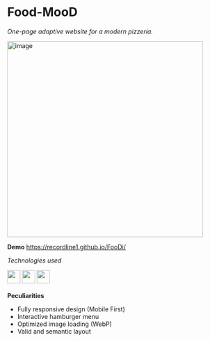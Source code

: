 <h1>Food-MooD</h1>

<i>One-page adaptive website for a modern pizzeria.</i>

<img width="450" height="auto" alt="image" src="https://github.com/user-attachments/assets/fe53038b-fa75-4898-a467-4ccc0402c07e" />


<b>Demo</b>
 https://recordline1.github.io/FooDi/
 
<i>Technologies used</i>
<div>
 <img width="30" height="auto" src="https://cdn.jsdelivr.net/gh/devicons/devicon@latest/icons/html5/html5-original-wordmark.svg" />          
 <img width="30" height="auto" src="https://cdn.jsdelivr.net/gh/devicons/devicon@latest/icons/sass/sass-original.svg" />
 <img width="30" height="auto" src="https://cdn.jsdelivr.net/gh/devicons/devicon@latest/icons/javascript/javascript-original.svg" />
</div>
<br>
 <b>Peculiarities</b>
 
- Fully responsive design (Mobile First)
- Interactive hamburger menu
- Optimized image loading (WebP)
- Valid and semantic layout
